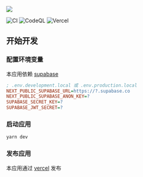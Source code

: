 ![](https://repository-images.githubusercontent.com/395399649/270dbea5-ef16-4108-9489-0ffd48be1ff2)

![CI](https://github.com/crossjs/cofe/actions/workflows/ci.yml/badge.svg)
![CodeQL](https://github.com/crossjs/cofe/actions/workflows/codeql-analysis.yml/badge.svg)
![Vercel](https://img.shields.io/github/deployments/crossjs/cofe/production?label=vercel&logo=vercel)

## 开始开发

### 配置环境变量

本应用依赖 [supabase](https://supabase.io)

```ini
; .env.development.local 或 .env.production.local
NEXT_PUBLIC_SUPABASE_URL=https://?.supabase.co
NEXT_PUBLIC_SUPABASE_ANON_KEY=?
SUPABASE_SECRET_KEY=?
SUPABASE_JWT_SECRET=?
```

### 启动应用

```bash
yarn dev
```

### 发布应用

本应用通过 [vercel](https://vercel.com) 发布
